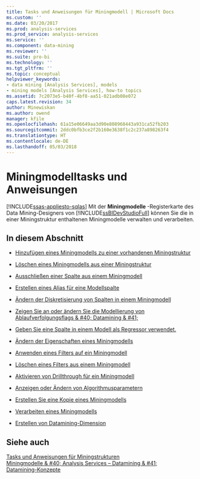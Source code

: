 ```yaml
---
title: Tasks und Anweisungen für Miningmodell | Microsoft Docs
ms.custom: ''
ms.date: 03/20/2017
ms.prod: analysis-services
ms.prod_service: analysis-services
ms.service: ''
ms.component: data-mining
ms.reviewer: ''
ms.suite: pro-bi
ms.technology: ''
ms.tgt_pltfrm: ''
ms.topic: conceptual
helpviewer_keywords:
- data mining [Analysis Services], models
- mining models [Analysis Services], how-to topics
ms.assetid: 7c2073e5-b40f-4bf8-aa51-021adb08e072
caps.latest.revision: 34
author: Minewiskan
ms.author: owend
manager: kfile
ms.openlocfilehash: 61a15e06649aa3d90e808968443a931ca52fb203
ms.sourcegitcommit: 2ddc0bfb3ce2f2b160e3638f1c2c237a898263f4
ms.translationtype: HT
ms.contentlocale: de-DE
ms.lasthandoff: 05/03/2018
---
```

# <a name="mining-model-tasks-and-how-tos"></a>Miningmodelltasks und Anweisungen
[!INCLUDE[ssas-appliesto-sqlas](../../includes/ssas-appliesto-sqlas.md)]
  Mit der **Miningmodelle** -Registerkarte des Data Mining-Designers von [!INCLUDE[ssBIDevStudioFull](../../includes/ssbidevstudiofull-md.md)] können Sie die in einer Miningstruktur enthaltenen Miningmodelle verwalten und verarbeiten.  
  
## <a name="in-this-section"></a>In diesem Abschnitt  
  
-   [Hinzufügen eines Miningmodells zu einer vorhandenen Miningstruktur](../../analysis-services/data-mining/add-a-mining-model-to-an-existing-mining-structure.md)  
  
-   [Löschen eines Miningmodells aus einer Miningstruktur](../../analysis-services/data-mining/delete-a-mining-model-from-a-mining-structure.md)  
  
-   [Ausschließen einer Spalte aus einem Miningmodell](../../analysis-services/data-mining/exclude-a-column-from-a-mining-model.md)  
  
-   [Erstellen eines Alias für eine Modellspalte](../../analysis-services/data-mining/create-an-alias-for-a-model-column.md)  
  
-   [Ändern der Diskretisierung von Spalten in einem Miningmodell](../../analysis-services/data-mining/change-the-discretization-of-a-column-in-a-mining-model.md)  
  
-   [Zeigen Sie an oder ändern Sie die Modellierung von Ablaufverfolgungsflags & #40; Datamining & #41;](../../analysis-services/data-mining/view-or-change-modeling-flags-data-mining.md)  
  
-   [Geben Sie eine Spalte in einem Modell als Regressor verwendet.](../../analysis-services/data-mining/specify-a-column-to-use-as-regressor-in-a-model.md)  
  
-   [Ändern der Eigenschaften eines Miningmodells](../../analysis-services/data-mining/change-the-properties-of-a-mining-model.md)  
  
-   [Anwenden eines Filters auf ein Miningmodell](../../analysis-services/data-mining/apply-a-filter-to-a-mining-model.md)  
  
-   [Löschen eines Filters aus einem Miningmodell](../../analysis-services/data-mining/delete-a-filter-from-a-mining-model.md)  
  
-   [Aktivieren von Drillthrough für ein Miningmodell](../../analysis-services/data-mining/enable-drillthrough-for-a-mining-model.md)  
  
-   [Anzeigen oder Ändern von Algorithmusparametern](../../analysis-services/data-mining/view-or-change-algorithm-parameters.md)  
  
-   [Erstellen Sie eine Kopie eines Miningmodells](../../analysis-services/data-mining/make-a-copy-of-a-mining-model.md)  
  
-   [Verarbeiten eines Miningmodells](../../analysis-services/data-mining/process-a-mining-model.md)  
  
-   [Erstellen von Datamining-Dimension](../../analysis-services/data-mining/create-a-data-mining-dimension.md)  
  
## <a name="see-also"></a>Siehe auch  
 [Tasks und Anweisungen für Miningstrukturen](../../analysis-services/data-mining/mining-structure-tasks-and-how-tos.md)   
 [Miningmodelle & #40; Analysis Services – Datamining & #41;](../../analysis-services/data-mining/mining-models-analysis-services-data-mining.md)   
 [Datamining-Konzepte](../../analysis-services/data-mining/data-mining-concepts.md)  
  
  
